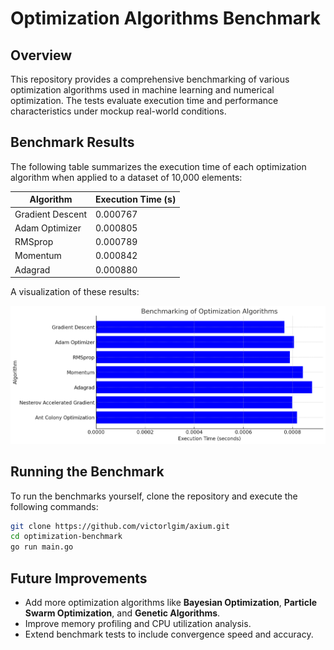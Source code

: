 # Optimization Algorithms Benchmark

## Overview
This repository provides a comprehensive benchmarking of various optimization algorithms used in machine learning and numerical optimization. The tests evaluate execution time and performance characteristics under mockup real-world conditions.

## Benchmark Results
The following table summarizes the execution time of each optimization algorithm when applied to a dataset of 10,000 elements:

| Algorithm                     | Execution Time (s) |
|--------------------------------|---------------------|
| Gradient Descent              | 0.000767           |
| Adam Optimizer                | 0.000805           |
| RMSprop                       | 0.000789           |
| Momentum                      | 0.000842           |
| Adagrad                       | 0.000880           |

A visualization of these results:

![Execution Time Comparison](./assets/benchmark_results.png)

## Running the Benchmark
To run the benchmarks yourself, clone the repository and execute the following commands:

```sh
git clone https://github.com/victorlgim/axium.git
cd optimization-benchmark
go run main.go
```

## Future Improvements
- Add more optimization algorithms like **Bayesian Optimization**, **Particle Swarm Optimization**, and **Genetic Algorithms**.
- Improve memory profiling and CPU utilization analysis.
- Extend benchmark tests to include convergence speed and accuracy.



